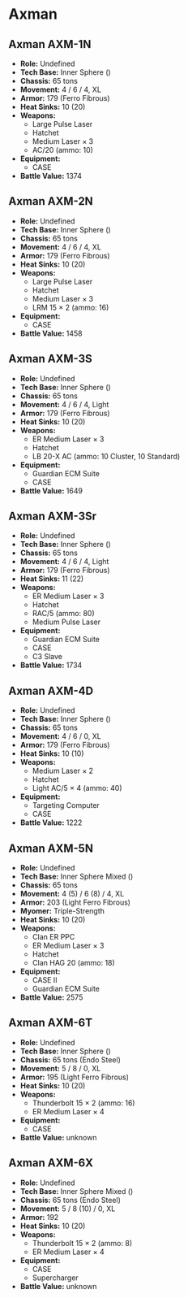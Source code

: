 # Axman
## Axman AXM-1N
- **Role:** Undefined
- **Tech Base:** Inner Sphere ()
- **Chassis:** 65 tons
- **Movement:** 4 / 6 / 4, XL
- **Armor:** 179 (Ferro Fibrous)
- **Heat Sinks:** 10 (20)
- **Weapons:**
  - Large Pulse Laser
  - Hatchet
  - Medium Laser × 3
  - AC/20 (ammo: 10)
- **Equipment:**
  - CASE
- **Battle Value:** 1374

## Axman AXM-2N
- **Role:** Undefined
- **Tech Base:** Inner Sphere ()
- **Chassis:** 65 tons
- **Movement:** 4 / 6 / 4, XL
- **Armor:** 179 (Ferro Fibrous)
- **Heat Sinks:** 10 (20)
- **Weapons:**
  - Large Pulse Laser
  - Hatchet
  - Medium Laser × 3
  - LRM 15 × 2 (ammo: 16)
- **Equipment:**
  - CASE
- **Battle Value:** 1458

## Axman AXM-3S
- **Role:** Undefined
- **Tech Base:** Inner Sphere ()
- **Chassis:** 65 tons
- **Movement:** 4 / 6 / 4, Light
- **Armor:** 179 (Ferro Fibrous)
- **Heat Sinks:** 10 (20)
- **Weapons:**
  - ER Medium Laser × 3
  - Hatchet
  - LB 20-X AC (ammo: 10 Cluster, 10 Standard)
- **Equipment:**
  - Guardian ECM Suite
  - CASE
- **Battle Value:** 1649

## Axman AXM-3Sr
- **Role:** Undefined
- **Tech Base:** Inner Sphere ()
- **Chassis:** 65 tons
- **Movement:** 4 / 6 / 4, Light
- **Armor:** 179 (Ferro Fibrous)
- **Heat Sinks:** 11 (22)
- **Weapons:**
  - ER Medium Laser × 3
  - Hatchet
  - RAC/5 (ammo: 80)
  - Medium Pulse Laser
- **Equipment:**
  - Guardian ECM Suite
  - CASE
  - C3 Slave
- **Battle Value:** 1734

## Axman AXM-4D
- **Role:** Undefined
- **Tech Base:** Inner Sphere ()
- **Chassis:** 65 tons
- **Movement:** 4 / 6 / 0, XL
- **Armor:** 179 (Ferro Fibrous)
- **Heat Sinks:** 10 (10)
- **Weapons:**
  - Medium Laser × 2
  - Hatchet
  - Light AC/5 × 4 (ammo: 40)
- **Equipment:**
  - Targeting Computer
  - CASE
- **Battle Value:** 1222

## Axman AXM-5N
- **Role:** Undefined
- **Tech Base:** Inner Sphere Mixed ()
- **Chassis:** 65 tons
- **Movement:** 4 (5) / 6 (8) / 4, XL
- **Armor:** 203 (Light Ferro Fibrous)
- **Myomer:** Triple-Strength
- **Heat Sinks:** 10 (20)
- **Weapons:**
  - Clan ER PPC
  - ER Medium Laser × 3
  - Hatchet
  - Clan HAG 20 (ammo: 18)
- **Equipment:**
  - CASE II
  - Guardian ECM Suite
- **Battle Value:** 2575

## Axman AXM-6T
- **Role:** Undefined
- **Tech Base:** Inner Sphere ()
- **Chassis:** 65 tons (Endo Steel)
- **Movement:** 5 / 8 / 0, XL
- **Armor:** 195 (Light Ferro Fibrous)
- **Heat Sinks:** 10 (20)
- **Weapons:**
  - Thunderbolt 15 × 2 (ammo: 16)
  - ER Medium Laser × 4
- **Equipment:**
  - CASE
- **Battle Value:** unknown

## Axman AXM-6X
- **Role:** Undefined
- **Tech Base:** Inner Sphere Mixed ()
- **Chassis:** 65 tons (Endo Steel)
- **Movement:** 5 / 8 (10) / 0, XL
- **Armor:** 192
- **Heat Sinks:** 10 (20)
- **Weapons:**
  - Thunderbolt 15 × 2 (ammo: 8)
  - ER Medium Laser × 4
- **Equipment:**
  - CASE
  - Supercharger
- **Battle Value:** unknown

